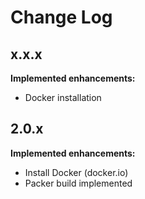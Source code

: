# Change Log

## x.x.x

**Implemented enhancements:**

- Docker installation

## 2.0.x

**Implemented enhancements:**

- Install Docker (docker.io)
- Packer build implemented
